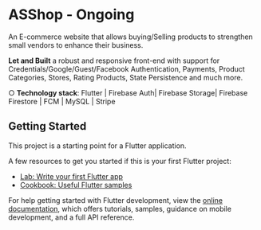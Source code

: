 # ASShop - Ongoing 

An E-commerce website that allows buying/Selling products to strengthen small vendors to enhance their business.

**Let and Built** a robust and responsive front-end with support for Credentials/Google/Guest/Facebook
Authentication, Payments, Product Categories, Stores, Rating Products, State Persistence and much more.

○ **Technology stack**: Flutter | Firebase Auth| Firebase Storage| Firebase Firestore | FCM | MySQL | Stripe
## Getting Started

This project is a starting point for a Flutter application.

A few resources to get you started if this is your first Flutter project:

- [Lab: Write your first Flutter app](https://docs.flutter.dev/get-started/codelab)
- [Cookbook: Useful Flutter samples](https://docs.flutter.dev/cookbook)

For help getting started with Flutter development, view the
[online documentation](https://docs.flutter.dev/), which offers tutorials,
samples, guidance on mobile development, and a full API reference.
